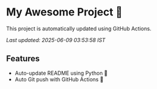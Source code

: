 # My Awesome Project 🚀

This project is automatically updated using GitHub Actions.

_Last updated: 2025-06-09 03:53:58 IST_

## Features
- Auto-update README using Python 🐍
- Auto Git push with GitHub Actions 🤖
